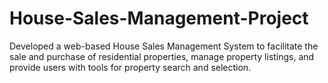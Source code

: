 # House-Sales-Management-Project
Developed a web-based House Sales Management System to facilitate the sale and purchase of residential properties, manage property listings, and provide users with tools for property search and selection.
